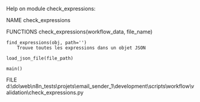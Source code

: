 Help on module check_expressions:

NAME
    check_expressions

FUNCTIONS
    check_expressions(workflow_data, file_name)

    find_expressions(obj, path='')
        Trouve toutes les expressions dans un objet JSON

    load_json_file(file_path)

    main()

FILE
    d:\do\web\n8n_tests\projets\email_sender_1\development\scripts\workflow\validation\check_expressions.py


